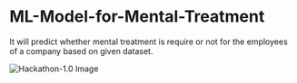 # ML-Model-for-Mental-Treatment
It will predict whether mental treatment is require or not for the employees of a company based on given dataset. 

![Hackathon-1.0 Image](https://drive.google.com/open?id=1ftAM4ZjFs9cUwD_B2QCr9CmQLX87iD9Q)
